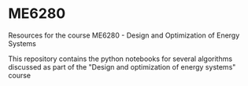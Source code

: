 # ME6280
Resources for the course ME6280 - Design and Optimization of Energy Systems

This repository contains the python notebooks for several algorithms discussed as part of the "Design and optimization of energy systems" course

### 

